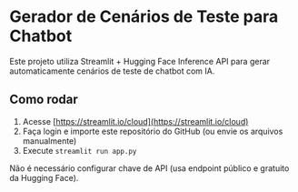 
# Gerador de Cenários de Teste para Chatbot

Este projeto utiliza Streamlit + Hugging Face Inference API para gerar automaticamente cenários de teste de chatbot com IA.

## Como rodar

1. Acesse [https://streamlit.io/cloud](https://streamlit.io/cloud)
2. Faça login e importe este repositório do GitHub (ou envie os arquivos manualmente)
3. Execute `streamlit run app.py`

Não é necessário configurar chave de API (usa endpoint público e gratuito da Hugging Face).
